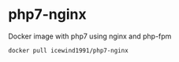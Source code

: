 # php7-nginx

Docker image with php7 using nginx and php-fpm

```
docker pull icewind1991/php7-nginx
```